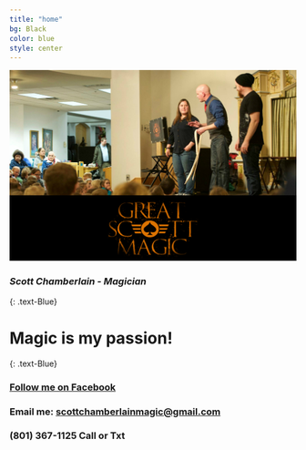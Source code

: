 ```yaml
---
title: "home"
bg: Black
color: blue
style: center
---
```


<img src="img/headerpageandlogo.jpg" alt="Great Scott Magic">

<!--<img src="img/GSM.png" alt="Great Scott Magic" width="70%" height="70%">-->


### *Scott Chamberlain - Magician*
{: .text-Blue}

<!--<span class="fa-stack subtlecircle" style="font-size:100px; background:rgba(255,166,0,0.1)">
  <i class="fa fa-circle fa-stack-2x text-white"></i>
  <i class="fa fa-bicycle fa-stack-1x text-orange"></i>
</span>-->

# Magic is my passion!
{: .text-Blue}


<!--I love performing magic and giving back to the communities in which I live.-->

### [Follow me on Facebook](https://www.facebook.com/scottchamberlainmagic)<br>
### Email me: scottchamberlainmagic@gmail.com<br>
### (801) 367-1125 Call or Txt

